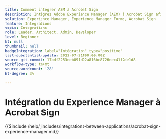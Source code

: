 ```yaml
---
title: Comment intégrer AEM à Acrobat Sign
description: Intégrez Adobe Experience Manager (AEM) à Acrobat Sign afin de rationaliser l’envoi des documents à signer.
solution: Experience Manager, Experience Manager Forms, Acrobat Sign
feature: Integrations
topic: Integrations
role: Leader, Architect, Admin, Developer
level: Beginner
kt: null
thumbnail: null
badgeIntegration: label="Intégration" type="positive"
last-substantial-update: 2023-07-31T00:00:00Z
source-git-commit: 17bdf2253eeb091d92a816bc8726eec41f2de1d8
workflow-type: tm+mt
source-wordcount: '28'
ht-degree: 3%

---
```



# Intégration du Experience Manager à Acrobat Sign

{{$include /help/_includes/integrations-between-applications/acrobat-sign-experience-manager.md}}
